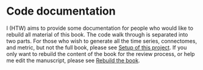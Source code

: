 #  Code documentation

I (HTW) aims to provide some documentation for people who would like to rebuild 
all material of this book.
The code walk through is separated into two parts.
For those who wish to generate all the time series, connectomes, and metric, 
but not the full book, please see [Setup of this project](setup.md).
If you only want to rebuild the content of the book for the review process, 
or help me edit the manuscript, please see [Rebuild the book](build_book.md).
